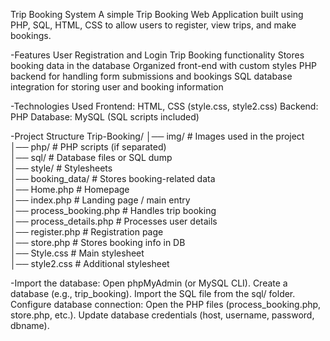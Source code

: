Trip Booking System
A simple Trip Booking Web Application built using PHP, SQL, HTML, CSS to allow users to register, view trips, and make bookings.

-Features
User Registration and Login
Trip Booking functionality
Stores booking data in the database
Organized front-end with custom styles
PHP backend for handling form submissions and bookings
SQL database integration for storing user and booking information

-Technologies Used
Frontend: HTML, CSS (style.css, style2.css)
Backend: PHP
Database: MySQL (SQL scripts included)

-Project Structure
Trip-Booking/
│── img/                 # Images used in the project  
│── php/                 # PHP scripts (if separated)  
│── sql/                 # Database files or SQL dump  
│── style/               # Stylesheets  
│── booking_data/        # Stores booking-related data  
│── Home.php             # Homepage  
│── index.php            # Landing page / main entry  
│── process_booking.php  # Handles trip booking  
│── process_details.php  # Processes user details  
│── register.php         # Registration page  
│── store.php            # Stores booking info in DB  
│── Style.css            # Main stylesheet  
│── style2.css           # Additional stylesheet  


-Import the database:
Open phpMyAdmin (or MySQL CLI).
Create a database (e.g., trip_booking).
Import the SQL file from the sql/ folder.
Configure database connection:
Open the PHP files (process_booking.php, store.php, etc.).
Update database credentials (host, username, password, dbname).
